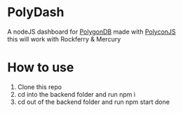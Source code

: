 # PolyDash
 A nodeJS dashboard for [PolygonDB](https://github.com/JewishLewish/PolygonDB) made with [PolyconJS](https://github.com/NekaouMike/PolyConJS) <br/>
 this will work with Rockferry & Mercury

# How to use
1. Clone this repo
2. cd into the backend folder and run npm i
3. cd out of the backend folder and run npm start
done
